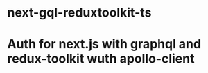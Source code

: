 # next-gql-reduxtoolkit-ts
<h1>Auth for next.js with graphql and redux-toolkit wuth apollo-client</h1>
